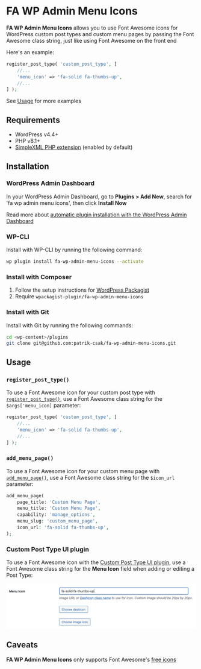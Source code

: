 # FA WP Admin Menu Icons

**FA WP Admin Menu Icons** allows you to use Font Awesome icons for WordPress custom post types and custom menu pages by passing the Font Awesome class string, just like using Font Awesome on the front end

Here's an example:

```php
register_post_type( 'custom_post_type', [
    //...
    'menu_icon' => 'fa-solid fa-thumbs-up',
    //...
] );
```

See [Usage](#usage) for more examples

## Requirements

- WordPress v4.4+
- PHP v8.1+
- [SimpleXML PHP extension](https://www.php.net/manual/en/simplexml.installation.php) (enabled by default)

## Installation

### WordPress Admin Dashboard

In your WordPress Admin Dashboard, go to **Plugins > Add New**, search for 'fa wp admin menu icons', then click **Install Now**

Read more about [automatic plugin installation with the WordPress Admin Dashboard](https://wordpress.org/support/article/managing-plugins/#automatic-plugin-installation-1)

### WP-CLI

Install with WP-CLI by running the following command:

```sh
wp plugin install fa-wp-admin-menu-icons --activate
```

### Install with Composer

1. Follow the setup instructions for [WordPress Packagist](https://wpackagist.org)
2. Require `wpackagist-plugin/fa-wp-admin-menu-icons`

### Install with Git

Install with Git by running the following commands:

```sh
cd <wp-content>/plugins
git clone git@github.com:patrik-csak/fa-wp-admin-menu-icons.git
```

## Usage

### `register_post_type()`

To use a Font Awesome icon for your custom post type with [`register_post_type()`](http://developer.wordpress.org/reference/functions/register_post_type/), use a Font Awesome class string for the `$args['menu_icon]` parameter:

```php
register_post_type( 'custom_post_type', [
    //...
    'menu_icon' => 'fa-solid fa-thumbs-up',
    //...
] );
```

### `add_menu_page()`

To use a Font Awesome icon for your custom menu page with [`add_menu_page()`](http://developer.wordpress.org/reference/functions/add_menu_page/), use a Font Awesome class string for the `$icon_url` parameter:

```php
add_menu_page(
    page_title: 'Custom Menu Page',
    menu_title: 'Custom Menu Page',
    capability: 'manage_options',
    menu_slug: 'custom_menu_page',
    icon_url: 'fa-solid fa-thumbs-up',
);
```

### Custom Post Type UI plugin

To use a Font Awesome icon with the [Custom Post Type UI plugin](https://wordpress.org/plugins/custom-post-type-ui/), use a Font Awesome class string for the **Menu Icon** field when adding or editing a Post Type:

![Screenshot of Custom Post Type UI Menu Icon field populated with 'fa-solid fa-thumbs-up'](documentation/cpt-ui.png)

## Caveats

**FA WP Admin Menu Icons** only supports Font Awesome's [free icons](https://fontawesome.com/search?o=r&m=free)
